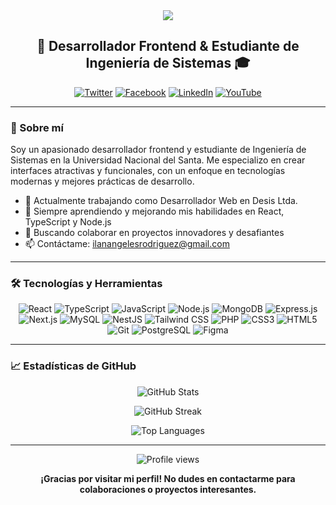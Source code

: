 <div align="center">
  <img src="https://readme-typing-svg.herokuapp.com/?lines=Bienvenido+a+mi+perfil!;Soy+Ilan+Angeles+Rodriguez&center=true&color=3498db">
</div>

<h2 align="center">💼 Desarrollador Frontend & Estudiante de Ingeniería de Sistemas 🎓</h2>

<p align="center">
  <a href="https://twitter.com/ilanangeles1282" target="_blank"><img src="https://img.shields.io/badge/Twitter-1DA1F2?style=for-the-badge&logo=twitter&logoColor=white" alt="Twitter"></a>
  <a href="https://www.facebook.com/ilan.angelesrodriguez.9" target="_blank"><img src="https://img.shields.io/badge/Facebook-1877F2?style=for-the-badge&logo=facebook&logoColor=white" alt="Facebook"></a>
  <a href="https://pe.linkedin.com/in/ilannestorangelesrodriguez" target="_blank"><img src="https://img.shields.io/badge/LinkedIn-0077B5?style=for-the-badge&logo=linkedin&logoColor=white" alt="LinkedIn"></a>
  <a href="https://www.youtube.com/@ilannestorangelesrodriguez1865" target="_blank"><img src="https://img.shields.io/badge/YouTube-FF0000?style=for-the-badge&logo=youtube&logoColor=white" alt="YouTube"></a>
</p>

---

### 🚀 Sobre mí

Soy un apasionado desarrollador frontend y estudiante de Ingeniería de Sistemas en la Universidad Nacional del Santa. Me especializo en crear interfaces atractivas y funcionales, con un enfoque en tecnologías modernas y mejores prácticas de desarrollo.

- 🔭 Actualmente trabajando como Desarrollador Web en Desis Ltda.
- 🌱 Siempre aprendiendo y mejorando mis habilidades en React, TypeScript y Node.js
- 👯 Buscando colaborar en proyectos innovadores y desafiantes
- 📫 Contáctame: ilanangelesrodriguez@gmail.com
---

### 🛠️ Tecnologías y Herramientas

<p align="center">
  <img src="https://img.shields.io/badge/React-20232A?style=for-the-badge&logo=react&logoColor=61DAFB" alt="React">
  <img src="https://img.shields.io/badge/TypeScript-007ACC?style=for-the-badge&logo=typescript&logoColor=white" alt="TypeScript">
  <img src="https://img.shields.io/badge/JavaScript-F7DF1E?style=for-the-badge&logo=javascript&logoColor=black" alt="JavaScript">
  <img src="https://img.shields.io/badge/Node.js-43853D?style=for-the-badge&logo=node.js&logoColor=white" alt="Node.js">
  <img src="https://img.shields.io/badge/MongoDB-47A248?style=for-the-badge&logo=mongodb&logoColor=white" alt="MongoDB">
  <img src="https://img.shields.io/badge/Express.js-000000?style=for-the-badge&logo=express&logoColor=white" alt="Express.js">
  <img src="https://img.shields.io/badge/Next.js-000000?style=for-the-badge&logo=next.js&logoColor=white" alt="Next.js">
  <img src="https://img.shields.io/badge/MySQL-4479A1?style=for-the-badge&logo=mysql&logoColor=white" alt="MySQL">
  <img src="https://img.shields.io/badge/NestJS-E0234E?style=for-the-badge&logo=nestjs&logoColor=white" alt="NestJS">
  <img src="https://img.shields.io/badge/TailwindCSS-06B6D4?style=for-the-badge&logo=tailwindcss&logoColor=white" alt="Tailwind CSS">
  <img src="https://img.shields.io/badge/PHP-777BB4?style=for-the-badge&logo=php&logoColor=white" alt="PHP">
  <img src="https://img.shields.io/badge/CSS3-1572B6?style=for-the-badge&logo=css3&logoColor=white" alt="CSS3">
  <img src="https://img.shields.io/badge/HTML5-E34F26?style=for-the-badge&logo=html5&logoColor=white" alt="HTML5">
  <img src="https://img.shields.io/badge/Git-F05032?style=for-the-badge&logo=git&logoColor=white" alt="Git">
  <img src="https://img.shields.io/badge/PostgreSQL-316192?style=for-the-badge&logo=postgresql&logoColor=white" alt="PostgreSQL">
  <img src="https://img.shields.io/badge/Figma-F24E1E?style=for-the-badge&logo=figma&logoColor=white" alt="Figma">
</p>


---

### 📈 Estadísticas de GitHub

<p align="center">
  <img src="https://github-readme-stats.vercel.app/api?username=ilanangelesrodriguez&show_icons=true&theme=tokyonight" alt="GitHub Stats">
</p>

<p align="center">
  <img src="https://github-readme-streak-stats.herokuapp.com/?user=ilanangelesrodriguez&theme=tokyonight" alt="GitHub Streak">
</p>

<p align="center">
  <img src="https://github-readme-stats.vercel.app/api/top-langs/?username=ilanangelesrodriguez&layout=compact&theme=tokyonight" alt="Top Languages">
</p>

---

<div align="center">
  <img src="https://komarev.com/ghpvc/?username=ilanangelesrodriguez&color=3498db" alt="Profile views">
</div>

<div align="center">
  
  **¡Gracias por visitar mi perfil! No dudes en contactarme para colaboraciones o proyectos interesantes.**

</div>
